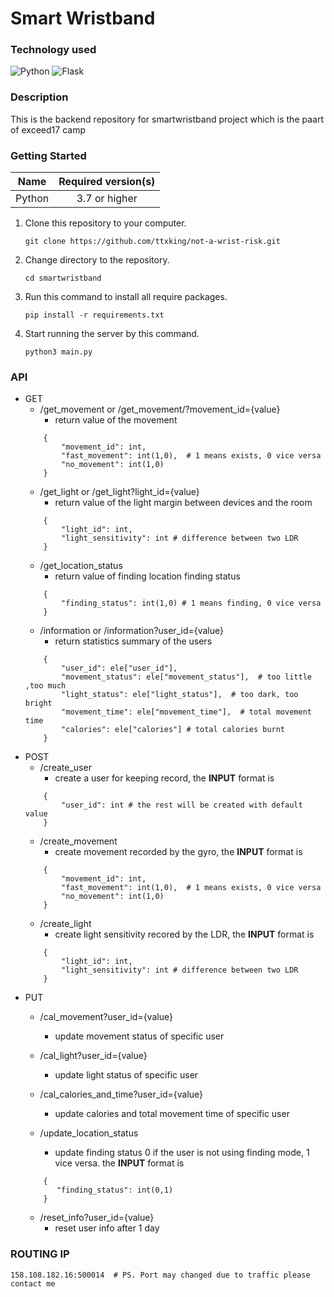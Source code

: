 # Smart Wristband

### Technology used
<img alt="Python" src="https://img.shields.io/badge/python%20-%2314354C.svg?&style=for-the-badge&logo=python&logoColor=white"/> <img alt="Flask" src="https://img.shields.io/badge/flask%20-%23000.svg?&style=for-the-badge&logo=flask&logoColor=white"/>

### Description

This is the backend repository for smartwristband project which is the paart of exceed17 camp

### Getting Started

|    Name    | Required version(s) |
| :--------: | :-----------------: |
|   Python   |   3.7 or higher     |

1. Clone this repository to your computer.
    ```
    git clone https://github.com/ttxking/not-a-wrist-risk.git
    ```
2. Change directory to the repository.
    ```
    cd smartwristband
    ```
3. Run this command to install all require packages.
    ``` 
    pip install -r requirements.txt
    ```
4. Start running the server by this command.
    ```
    python3 main.py
    ```

### API

* GET
    * /get_movement or /get_movement/?movement_id={value}
        * return value of the movement
    ``` 
        {           
            "movement_id": int,
            "fast_movement": int(1,0),  # 1 means exists, 0 vice versa
            "no_movement": int(1,0)
        } 
    ```
    * /get_light or /get_light?light_id={value}
        * return value of the light margin between devices and the room
    ```
        {
            "light_id": int,
            "light_sensitivity": int # difference between two LDR
        }

    ```
    * /get_location_status
        * return value of finding location finding status
    ```
        {
            "finding_status": int(1,0) # 1 means finding, 0 vice versa
        }

    ```
    * /information or /information?user_id={value}
        * return statistics summary of the users
    ```
        {
            "user_id": ele["user_id"],
            "movement_status": ele["movement_status"],  # too little ,too much
            "light_status": ele["light_status"],  # too dark, too bright
            "movement_time": ele["movement_time"],  # total movement time
            "calories": ele["calories"] # total calories burnt
        }
    ```
* POST
    * /create_user
        * create a user for keeping record, the **INPUT** format is 
    ```
        {
            "user_id": int # the rest will be created with default value
        }
    ```
    * /create_movement
        * create movement recorded by the gyro, the **INPUT** format is
    ```
        {
            "movement_id": int,
            "fast_movement": int(1,0),  # 1 means exists, 0 vice versa
            "no_movement": int(1,0)
        }
    ```
    * /create_light
        * create light sensitivity recored by the LDR, the **INPUT** format is
    ```
        {
            "light_id": int,
            "light_sensitivity": int # difference between two LDR 
        }
    ```
* PUT 
    * /cal_movement?user_id={value}
        * update movement status of specific user

    * /cal_light?user_id={value}
        * update light status of specific user
 
    * /cal_calories_and_time?user_id={value}
        * update calories and total movement time of specific user
    
    * /update_location_status
        * update finding status 0 if the user is not using finding mode, 1 vice versa.  the **INPUT** format is
    ```
        {
           "finding_status": int(0,1)
        }
    ```
    * /reset_info?user_id={value}
        * reset user info after 1 day

### ROUTING IP
    158.108.182.16:500014  # PS. Port may changed due to traffic please contact me
